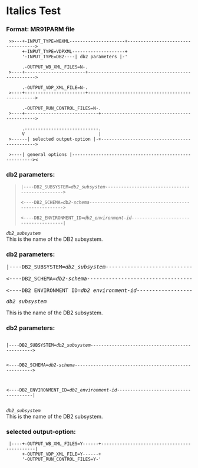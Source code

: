 # Italics Test
 
 ### Format: MR91PARM file                        

     >>---+-INPUT_TYPE=WBXML---------------------+----------------------------------->  
          +-INPUT_TYPE=VDPXML--------------------+    
          '-INPUT_TYPE=DB2----| db2 parameters |-'  
            
          .-OUTPUT_WB_XML_FILES=N-.  
     >----+-----------------------+-------------------------------------------------->   
       
          .-OUTPUT_VDP_XML_FILE=N-.  
     >----+-----------------------+-------------------------------------------------->  
       
          .-OUTPUT_RUN_CONTROL_FILES=N-.  
     >----+----------------------------+--------------------------------------------->  
       
          .----------------------------.  
          V                            |  
     >------| selected output-option |-+--------------------------------------------->  
       
     >----| general options |------------------------------------------------------->< 
  
### db2 parameters:        
  
> `|----DB2_SUBSYSTEM=`*`db2_subsystem`*`------------------------------------------------>`  
> ` `   
> `<----DB2_SCHEMA=`*`db2-schema`*`------------------------------------------------------>`   
> ` `  
> `<----DB2_ENVIRONMENT_ID=`*`db2_environment-id`*`--------------------------------------|`  

*`db2_subsystem`*    
This is the name of the DB2 subsystem.


### db2 parameters:        
<pre>
|----DB2_SUBSYSTEM=<i>db2_subsystem</i>------------------------------------------------>  
    
<----DB2_SCHEMA=<i>db2-schema</i>------------------------------------------------------>  
   
<----DB2_ENVIRONMENT_ID=<i>db2_environment-id</i>--------------------------------------|  
</pre>

<pre><i>db2_subsystem</i></pre>  
This is the name of the DB2 subsystem.


### db2 parameters:        
<code>
|----DB2_SUBSYSTEM=<i>db2_subsystem</i>------------------------------------------------>  
  
<----DB2_SCHEMA=<i>db2-schema</i>------------------------------------------------------>  
  
<----DB2_ENVIRONMENT_ID=<i>db2_environment-id</i>--------------------------------------|    
</code>

<code><i>db2_subsystem</i></code>  
This is the name of the DB2 subsystem.


### selected output-option:                           
                                
     |----+-OUTPUT_WB_XML_FILES=Y------+---------------------------------------------|  
          +-OUTPUT_VDP_XML_FILE=Y------+  
          '-OUTPUT_RUN_CONTROL_FILES=Y-'  
  
